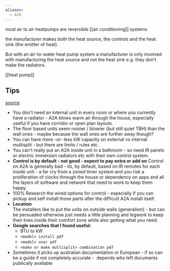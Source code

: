 ```yaml
---
aliases:
  - A2A
---
```

most air to air heatpumps are reversible [[air conditioning]] systems

the manufacturer makes both the heat source, the controls and the heat sink (the emitter of heat).

But with an air-to-water heat pump system a manufacturer is only involved with manufacturing the heat source and not the heat sink e.g. they don’t make the radiators.

[[heat pump]]
## Tips
[source](https://forum.buildhub.org.uk/topic/32724-sizing-a2a-heating/?do=findComment&comment=481850)
- You don't need an internal unit in every room or where you currently have a radiator - A2A blows warm air through the house, especially useful if you have corridor or open plan layouts.  
- The floor based units seem noisier / blowier (but still quiet TBH) than the wall ones - maybe because the wall ones are further away though?  
- You can have more -or- less kW capacity on external vs internal multisplit - but there are limits / rules etc.  
- You can't really put an A2A inside unit in a bathroom - so need IR panels or electric immersion radiators etc with their own control system.   
- **Control is by default - not good - expect to pay extra or add on**  Control on A2A is generally bad - its, by default, based on IR remotes for each inside unit - a far cry from a zoned timer system and you risk a proliferation of clocks through the house or dependency on apps and all the layers of software and network that need to work to keep them happy.  
- 100% Research the wired options for control - especially if you can pickup and self install those parts after the difficult A2A install itself.  
- **Location**  
  The installers like to put the units on outside walls (generalism) - but can be persuaded otherwise just needs a little planning and legwork to keep their lives inside their comfort zone while also getting what you need. 
- **Google searches that I found useful:**
	- BTU to kW  
	- `<model> install pdf ` 
	- `<model> user pdf` 
	- `<make or make multisplit> combination pdf`  
- Sometimes it picks up australian documentation or European - if so can be a guide if not completely accurate -  depends who left documents publically available